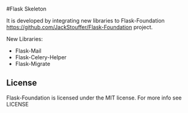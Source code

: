 #Flask Skeleton

It is developed by integrating new libraries to Flask-Foundation <https://github.com/JackStouffer/Flask-Foundation> project.

New Libraries:

* Flask-Mail
* Flask-Celery-Helper
* Flask-Migrate


## License

Flask-Foundation is licensed under the MIT license. For more info see LICENSE


